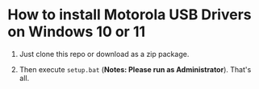 # How to install Motorola USB Drivers on Windows 10 or 11

1. Just clone this repo or download as a zip package.

2. Then execute `setup.bat` (**Notes: Please run as Administrator**). That's all.
